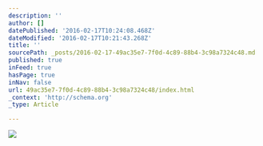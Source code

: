 ```yaml
---
description: ''
author: []
datePublished: '2016-02-17T10:24:08.468Z'
dateModified: '2016-02-17T10:21:43.268Z'
title: ''
sourcePath: _posts/2016-02-17-49ac35e7-7f0d-4c89-88b4-3c98a7324c48.md
published: true
inFeed: true
hasPage: true
inNav: false
url: 49ac35e7-7f0d-4c89-88b4-3c98a7324c48/index.html
_context: 'http://schema.org'
_type: Article

---
```

![](https://the-grid-user-content.s3-us-west-2.amazonaws.com/49d3c015-1f7b-4ae3-8541-f8b0de7275a6.JPG)